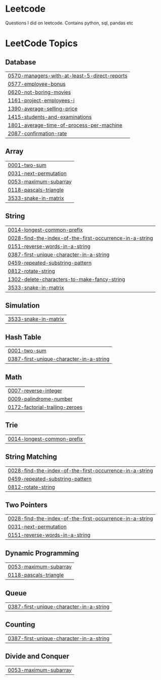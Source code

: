 # Leetcode
Questions I did on leetcode. Contains python, sql, pandas etc

<!---LeetCode Topics Start-->
# LeetCode Topics
## Database
|  |
| ------- |
| [0570-managers-with-at-least-5-direct-reports](https://github.com/Suryanarayanang98/Leetcode/tree/master/0570-managers-with-at-least-5-direct-reports) |
| [0577-employee-bonus](https://github.com/Suryanarayanang98/Leetcode/tree/master/0577-employee-bonus) |
| [0620-not-boring-movies](https://github.com/Suryanarayanang98/Leetcode/tree/master/0620-not-boring-movies) |
| [1161-project-employees-i](https://github.com/Suryanarayanang98/Leetcode/tree/master/1161-project-employees-i) |
| [1390-average-selling-price](https://github.com/Suryanarayanang98/Leetcode/tree/master/1390-average-selling-price) |
| [1415-students-and-examinations](https://github.com/Suryanarayanang98/Leetcode/tree/master/1415-students-and-examinations) |
| [1801-average-time-of-process-per-machine](https://github.com/Suryanarayanang98/Leetcode/tree/master/1801-average-time-of-process-per-machine) |
| [2087-confirmation-rate](https://github.com/Suryanarayanang98/Leetcode/tree/master/2087-confirmation-rate) |
## Array
|  |
| ------- |
| [0001-two-sum](https://github.com/Suryanarayanang98/Leetcode/tree/master/0001-two-sum) |
| [0031-next-permutation](https://github.com/Suryanarayanang98/Leetcode/tree/master/0031-next-permutation) |
| [0053-maximum-subarray](https://github.com/Suryanarayanang98/Leetcode/tree/master/0053-maximum-subarray) |
| [0118-pascals-triangle](https://github.com/Suryanarayanang98/Leetcode/tree/master/0118-pascals-triangle) |
| [3533-snake-in-matrix](https://github.com/Suryanarayanang98/Leetcode/tree/master/3533-snake-in-matrix) |
## String
|  |
| ------- |
| [0014-longest-common-prefix](https://github.com/Suryanarayanang98/Leetcode/tree/master/0014-longest-common-prefix) |
| [0028-find-the-index-of-the-first-occurrence-in-a-string](https://github.com/Suryanarayanang98/Leetcode/tree/master/0028-find-the-index-of-the-first-occurrence-in-a-string) |
| [0151-reverse-words-in-a-string](https://github.com/Suryanarayanang98/Leetcode/tree/master/0151-reverse-words-in-a-string) |
| [0387-first-unique-character-in-a-string](https://github.com/Suryanarayanang98/Leetcode/tree/master/0387-first-unique-character-in-a-string) |
| [0459-repeated-substring-pattern](https://github.com/Suryanarayanang98/Leetcode/tree/master/0459-repeated-substring-pattern) |
| [0812-rotate-string](https://github.com/Suryanarayanang98/Leetcode/tree/master/0812-rotate-string) |
| [1302-delete-characters-to-make-fancy-string](https://github.com/Suryanarayanang98/Leetcode/tree/master/1302-delete-characters-to-make-fancy-string) |
| [3533-snake-in-matrix](https://github.com/Suryanarayanang98/Leetcode/tree/master/3533-snake-in-matrix) |
## Simulation
|  |
| ------- |
| [3533-snake-in-matrix](https://github.com/Suryanarayanang98/Leetcode/tree/master/3533-snake-in-matrix) |
## Hash Table
|  |
| ------- |
| [0001-two-sum](https://github.com/Suryanarayanang98/Leetcode/tree/master/0001-two-sum) |
| [0387-first-unique-character-in-a-string](https://github.com/Suryanarayanang98/Leetcode/tree/master/0387-first-unique-character-in-a-string) |
## Math
|  |
| ------- |
| [0007-reverse-integer](https://github.com/Suryanarayanang98/Leetcode/tree/master/0007-reverse-integer) |
| [0009-palindrome-number](https://github.com/Suryanarayanang98/Leetcode/tree/master/0009-palindrome-number) |
| [0172-factorial-trailing-zeroes](https://github.com/Suryanarayanang98/Leetcode/tree/master/0172-factorial-trailing-zeroes) |
## Trie
|  |
| ------- |
| [0014-longest-common-prefix](https://github.com/Suryanarayanang98/Leetcode/tree/master/0014-longest-common-prefix) |
## String Matching
|  |
| ------- |
| [0028-find-the-index-of-the-first-occurrence-in-a-string](https://github.com/Suryanarayanang98/Leetcode/tree/master/0028-find-the-index-of-the-first-occurrence-in-a-string) |
| [0459-repeated-substring-pattern](https://github.com/Suryanarayanang98/Leetcode/tree/master/0459-repeated-substring-pattern) |
| [0812-rotate-string](https://github.com/Suryanarayanang98/Leetcode/tree/master/0812-rotate-string) |
## Two Pointers
|  |
| ------- |
| [0028-find-the-index-of-the-first-occurrence-in-a-string](https://github.com/Suryanarayanang98/Leetcode/tree/master/0028-find-the-index-of-the-first-occurrence-in-a-string) |
| [0031-next-permutation](https://github.com/Suryanarayanang98/Leetcode/tree/master/0031-next-permutation) |
| [0151-reverse-words-in-a-string](https://github.com/Suryanarayanang98/Leetcode/tree/master/0151-reverse-words-in-a-string) |
## Dynamic Programming
|  |
| ------- |
| [0053-maximum-subarray](https://github.com/Suryanarayanang98/Leetcode/tree/master/0053-maximum-subarray) |
| [0118-pascals-triangle](https://github.com/Suryanarayanang98/Leetcode/tree/master/0118-pascals-triangle) |
## Queue
|  |
| ------- |
| [0387-first-unique-character-in-a-string](https://github.com/Suryanarayanang98/Leetcode/tree/master/0387-first-unique-character-in-a-string) |
## Counting
|  |
| ------- |
| [0387-first-unique-character-in-a-string](https://github.com/Suryanarayanang98/Leetcode/tree/master/0387-first-unique-character-in-a-string) |
## Divide and Conquer
|  |
| ------- |
| [0053-maximum-subarray](https://github.com/Suryanarayanang98/Leetcode/tree/master/0053-maximum-subarray) |
<!---LeetCode Topics End-->
